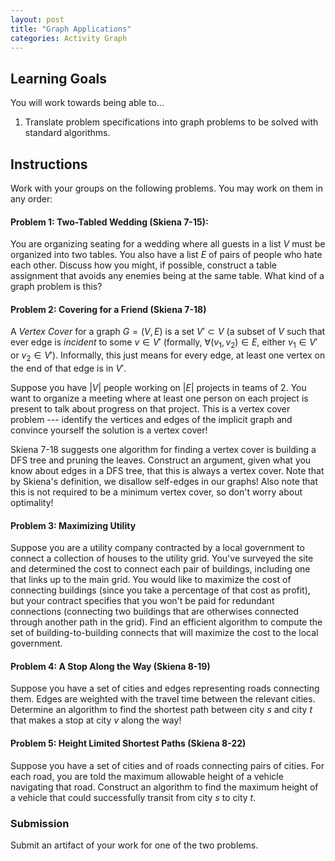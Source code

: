 ```yaml
---
layout: post
title: "Graph Applications"
categories: Activity Graph 
---
```


## Learning Goals

You will work towards being able to...

1. Translate problem specifications into graph problems to be solved with standard algorithms.

## Instructions
Work with your groups on the following problems. You may work on them in any order:

#### Problem 1: Two-Tabled Wedding (Skiena 7-15): 
You are organizing seating for a wedding where all guests in a list $V$ must be organized into two tables. You also have a list $E$ of pairs of people who hate each other. Discuss how you might, if possible, construct a table assignment that avoids any enemies being at the same table. What kind of a graph problem is this?

#### Problem 2: Covering for a Friend (Skiena 7-18)
A *Vertex Cover* for a graph $G = (V, E)$ is a set $V' \subset V$ (a subset of $V$ such that ever edge is *incident* to some $v \in V'$ (formally, $\forall (v_1, v_2) \in E$, either $v_1 \in V'$ or $v_2 \in V'$). Informally, this just means for every edge, at least one vertex on the end of that edge is in $V'$.

Suppose you have $\lvert V \rvert$ people working on $\lvert E \rvert$ projects in teams of 2. You want to organize a meeting where at least one person on each project is present to talk about progress on that project. This is a vertex cover problem --- identify the vertices and edges of the implicit graph and convince yourself the solution is a vertex cover!

Skiena 7-18 suggests one algorithm for finding a vertex cover is building a DFS tree and pruning the leaves. Construct an argument, given what you know about edges in a DFS tree, that this is always a vertex cover. Note that by Skiena's definition, we disallow self-edges in our graphs! Also note that this is not required to be a minimum vertex cover, so don't worry about optimality!

#### Problem 3: Maximizing Utility
Suppose you are a utility company contracted by a local government to connect a collection of houses to the utility grid. You've surveyed the site and determined the cost to connect each pair of buildings, including one that links up to the main grid. You would like to maximize the cost of connecting buildings (since you take a percentage of that cost as profit), but your contract specifies that you won't be paid for redundant connections (connecting two buildings that are otherwises connected through another path in the grid). Find an efficient algorithm to compute the set of building-to-building connects that will maximize the cost to the local government.

#### Problem 4: A Stop Along the Way (Skiena 8-19)

Suppose you have a set of cities and edges representing roads connecting them. Edges are weighted with the travel time between the relevant cities. Determine an algorithm to find the shortest path between city $s$ and city $t$ that makes a stop at city $v$ along the way!

#### Problem 5: Height Limited Shortest Paths (Skiena 8-22)

Suppose you have a set of cities and of roads connecting pairs of cities. For each road, you are told the maximum allowable height of a vehicle navigating that road. Construct an algorithm to find the maximum height of a vehicle that could successfully transit from city $s$ to city $t$.

### Submission
Submit an artifact of your work for one of the two problems.

